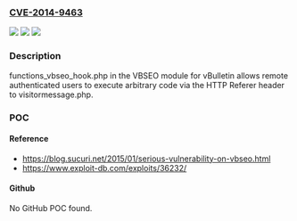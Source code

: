 ### [CVE-2014-9463](https://cve.mitre.org/cgi-bin/cvename.cgi?name=CVE-2014-9463)
![](https://img.shields.io/static/v1?label=Product&message=n%2Fa&color=blue)
![](https://img.shields.io/static/v1?label=Version&message=n%2Fa&color=blue)
![](https://img.shields.io/static/v1?label=Vulnerability&message=n%2Fa&color=brighgreen)

### Description

functions_vbseo_hook.php in the VBSEO module for vBulletin allows remote authenticated users to execute arbitrary code via the HTTP Referer header to visitormessage.php.

### POC

#### Reference
- https://blog.sucuri.net/2015/01/serious-vulnerability-on-vbseo.html
- https://www.exploit-db.com/exploits/36232/

#### Github
No GitHub POC found.

